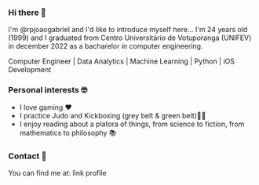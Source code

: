 ### Hi there 👋
I'm @rpjoaogabriel and I'd like to introduce myself here... I'm 24 years old (1999) and I graduated from Centro Universitário de Votuporanga (UNIFEV) in december 2022 as a bacharelor in computer engineering. 
<!--I took a gap year in 2023 and I had the privillege to travel the world a bit, I lived in Berlin for 3 month where I not only embraced a new culture but also cultivated a global mindset that I believe will enhance my ability to collaborate in a work enviroment in the near future.-->

Computer Engineer | Data Analytics | Machine Learning | Python | iOS Development

### Personal interests 🤓
- I love gaming ❤️
- I practice Judo and Kickboxing (grey belt & green belt)🥋👊
- I enjoy reading about a platora of things, from science to fiction, from mathematics to philosophy 📚

### Contact 📲
You can find me at: link profile

<!--
**rpjoaogabriel/rpjoaogabriel** is a ✨ _special_ ✨ repository because its `README.md` (this file) appears on your GitHub profile.

Here are some ideas to get you started:

- 🔭 I’m currently working on ...
- 🌱 I’m currently learning ...
- 👯 I’m looking to collaborate on ...
- 🤔 I’m looking for help with ...
- 💬 Ask me about ...
- 📫 How to reach me: ...
- 😄 Pronouns: ...
- ⚡ Fun fact: ...
-->
